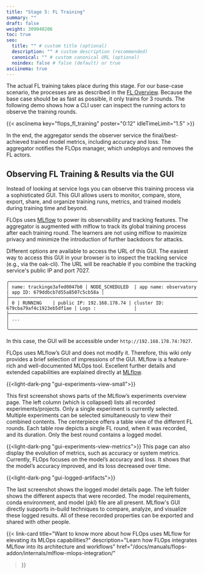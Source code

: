 ```yaml
---
title: "Stage 5: FL Training"
summary: ""
draft: false
weight: 309040206
toc: true
seo:
  title: "" # custom title (optional)
  description: "" # custom description (recommended)
  canonical: "" # custom canonical URL (optional)
  noindex: false # false (default) or true
asciinema: true
---
```


The actual FL training takes place during this stage.
For our base-case scenario, the processes are as described in the [FL Overview](/docs/concepts/flops/fl-basics/#federated-learning-overview).
Because the base case should be as fast as possible, it only trains for 3 rounds.
The following demo shows how a CLI user can inspect the running actors to observe the training rounds.

{{< asciinema key="flops_fl_training" poster="0:12" idleTimeLimit="1.5" >}}

In the end, the aggregator sends the observer service the final/best-achieved trained model metrics, including accuracy and loss.
The aggregator notifies the FLOps manager, which undeploys and removes the FL actors.

## Observing FL Training & Results via the GUI

Instead of looking at service logs you can observe this training process via a sophisticated GUI.
This GUI allows users to monitor, compare, store, export, share, and organize training runs, metrics, and trained models during training time and beyond.

FLOps uses [MLflow](https://mlflow.org/) to power its observability and tracking features.
The aggregator is augmented with mlflow to track its global training process after each training round.
The learners are not using mlflow to maximize privacy and minimize the introduction of further backdoors for attacks.

Different options are available to access the URL of this GUI.
The easiest way to access this GUI in your browser is to inspect the tracking service (e.g., via the oak-cli).
The URL will be reachable if you combine the tracking service's public IP and port 7027.

```
╭─────────────────────────────────────────────────────────────────────────────────────────────────────────╮
│ name: trackinge3afed0047b0 | NODE_SCHEDULED  | app name: observatory | app ID: 679ddbcb7d55a8507c5cb58a │
├─────────────────────────────────────────────────────────────────────────────────────────────────────────┤
│ 0 | RUNNING    | public IP: 192.168.178.74 | cluster ID: 679cba79af4c1923eb5df1ae | Logs :              │
├─────────────────────────────────────────────────────────────────────────────────────────────────────────┤
│ ...                                                                                                     │
╰─────────────────────────────────────────────────────────────────────────────────────────────────────────╯
```
In this case, the GUI will be accessible under `http://192.168.178.74:7027`.


FLOps uses MLflow’s GUI and does not modify it.
Therefore, this wiki only provides a brief selection of impressions of the GUI.
MLflow is a feature-rich and well-documented MLOps tool.
Excellent further details and extended capabilities are explained directly at [MLflow](https://mlflow.org/docs/latest/index.html).

{{<light-dark-png "gui-experiments-view-small">}}

This first screenshot shows parts of the MLflow’s experiments overview page.
The left column (which is collapsed) lists all recorded experiments/projects.
Only a single experiment is currently selected.
Multiple experiments can be selected simultaneously to view their combined contents.
The centerpiece offers a table view of the different FL rounds.
Each table row depicts a single FL round, when it was recorded, and its duration.
Only the best round contains a logged model.

{{<light-dark-png "gui-experiments-view-metrics">}}
This page can also display the evolution of metrics, such as accuracy or system metrics.
Currently, FLOps focuses on the model’s accuracy and loss.
It shows that the model’s accuracy improved, and its loss decreased over time.

{{<light-dark-png "gui-logged-artifacts">}}

The last screenshot shows the logged model details page.
The left folder shows the different aspects that were recorded.
The model requirements, conda environment, and model (pkl) file are all present.
MLflow's GUI directly supports in-build techniques to compare, analyze, and visualize these logged results.
All of these recorded properties can be exported and shared with other people.


{{< link-card
  title="Want to know more about how FLOps uses MLflow for elevating its MLOps capabilities?"
  description="Learn how FLOps integrates MLflow into its architecture and workflows"
  href="/docs/manuals/flops-addon/internals/mlflow-mlops-integration/"
>}}
